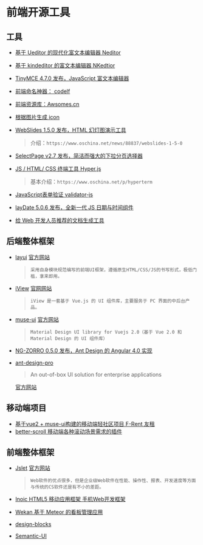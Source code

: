 # 前端开源工具

## 工具

* [基于 Ueditor 的现代化富文本编辑器 Neditor](https://github.com/notadd/neditor)
* [基于 kindeditor 的富文本编辑器 NKedtior](https://gitee.com/blackfox/kindeditor)
* [TinyMCE 4.7.0 发布，JavaScript 富文本编辑器](https://gitee.com/mirrors/tinymce)

* [前端命名神器： codelf](https://github.com/unbug/codelf)
* [前端资源库：Awsomes.cn](https://www.awesomes.cn/)
* [根据图片生成 icon](http://favicon.htmlkit.com/favicon/)

* [WebSlides 1.5.0 发布，HTML 幻灯图演示工具](https://gitee.com/mirrors/webslides)
  > 介绍：`https://www.oschina.net/news/88837/webslides-1-5-0`

* [SelectPage v2.7 发布，简洁而强大的下拉分页选择器](https://www.oschina.net/news/88656/selectpage-2-7)
* [JS / HTML/ CSS 终端工具 Hyper.js](https://github.com/zeit/hyper)
  > 基本介绍：`https://www.oschina.net/p/hyperterm`
* [JavaScript表单验证 validator-js](http://jaywcjlove.github.io/validator.js/)
* [layDate 5.0.6 发布，全新一代 JS 日期与时间组件](http://www.layui.com/laydate/)

* [给 Web 开发人员推荐的文档生成工具](https://my.oschina.net/editorial-story/blog/1541328)

## 后端整体框架

* [layui](https://github.com/sentsin/layui/) [官方网站](http://www.layui.com)
  > `采用自身模块规范编写的前端UI框架，遵循原生HTML/CSS/JS的书写形式，极低门槛，拿来即用。`
* [iView](https://gitee.com/icarusion/iview) [官网网站](https://www.iviewui.com/)
  > `iView 是一套基于 Vue.js 的 UI 组件库，主要服务于 PC 界面的中后台产品。`
* [muse-ui](https://github.com/museui/muse-ui) [官方网站](https://museui.github.io)
  > `Material Design UI library for Vuejs 2.0（基于 Vue 2.0 和 Material Design 的 UI 组件库）`
* [NG-ZORRO 0.5.0 发布，Ant Design 的 Angular 4.0 实现](https://github.com/NG-ZORRO/ng-zorro-antd)
* [ant-design-pro](https://github.com/ant-design/ant-design-pro/)
  > An out-of-box UI solution for enterprise applications 

  [官方网站](http://pro.ant.design/)

## 移动端项目

* [基于vue2 + muse-ui构建的移动端轻社区项目 F-Rent 友租](https://github.com/52NineTwo/F-Rent)
* [better-scroll 移动端各种滚动场景需求的插件](https://github.com/ustbhuangyi/better-scroll)

## 前端整体框架

* [Jslet](https://github.com/jslet/jslet) [官方网站](http://www.jslet.com/cn/index.html)
  > `Web软件的优点很多，但是企业级Web软件在性能、操作性、报表、开发速度等方面与传统的CS软件还是有不小的差距。`

* [Inoic HTML5 移动应用框架 手机Web开发框架](http://ionicframework.com/docs/)

* [Wekan 基于 Meteor 的看板管理应用](https://github.com/wekan/wekan)

* [design-blocks](https://github.com/froala/design-blocks)

* [Semantic-UI](https://github.com/Semantic-Org/Semantic-UI)